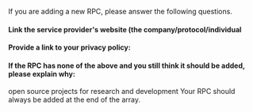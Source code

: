 If you are adding a new RPC, please answer the following questions.

#### Link the service provider's website (the company/protocol/individual 
#### Provide a link to your privacy policy:


#### If the RPC has none of the above and you still think it should be added, please explain why:
open source projects for research and development
Your RPC should always be added at the end of the array.
